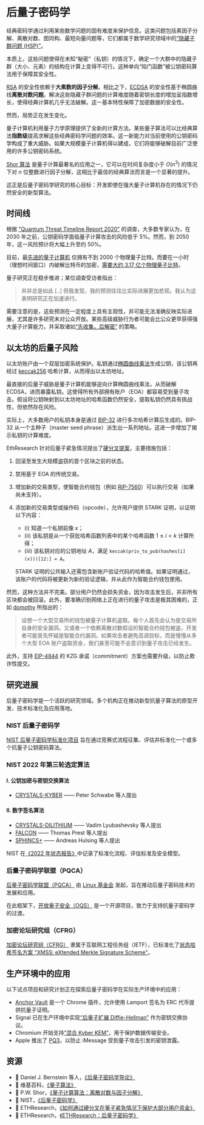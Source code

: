 # 后量子密码学

经典密码学通过利用某些数学问题的固有难度来保护信息。这类问题包括素因子分解、离散对数、图同构、最短向量问题等，它们都属于数学研究领域中的[“隐藏子群问题 (HSP)”](https://en.wikipedia.org/wiki/Hidden_subgroup_problem)。

本质上，这些问题使得在未知“秘密”（私钥）的情况下，确定一个大群中的隐藏子群（大小、元素）的结构在计算上变得不可行。这种单向“陷门函数”被公钥密码算法用于保障其安全性。

[RSA](https://en.wikipedia.org/wiki/RSA_(cryptosystem)) 的安全性依赖于**大素数的因子分解**。相比之下，[ECDSA](/wiki/Cryptography/ecdsa.md) 的安全性基于椭圆曲线**离散对数问题**。解决这些隐藏子群问题的计算难度随着密钥长度的增加呈指数增长，使得经典计算机几乎无法破解。这一基本特性保障了加密数据的安全性。

然而，局势正在发生变化。

量子计算机利用量子力学原理提供了全新的计算方法。某些量子算法可以比经典算法**指数级**提高求解这些经典密码学问题的效率。这一新能力对当前使用的公钥密码学构成了重大威胁。如果大规模量子计算机得以建成，它们将能够破解目前广泛使用的许多公钥密码系统。

[Shor 算法](https://ieeexplore.ieee.org/document/365700) 是量子计算最著名的应用之一，它可以在时间复杂度小于 $O(n^3)$ 的情况下对 $n$ 位整数进行因子分解，这相比于最佳的经典算法而言是一个显著的提升。

这正是后量子密码学研究的核心目标：开发即使在强大量子计算机存在的情况下仍然安全的新型算法。

## 时间线

根据 ["Quantum Threat Timeline Report 2020"](https://globalriskinstitute.org/publication/quantum-threat-timeline-report-2020/) 的调查，大多数专家认为，在 2030 年之前，公钥密码学面临量子计算攻击的风险低于 5%。然而，到 2050 年，这一风险预计将大幅上升至约 50%。

目前，最[先进的量子计算机](https://en.wikipedia.org/wiki/List_of_quantum_processors) 仅拥有不到 2000 个物理量子比特。而要在一小时（理想时间窗口）内破解比特币的加密，[需要大约 3.17 亿个物理量子比特](https://pubs.aip.org/avs/aqs/article/4/1/013801/2835275/The-impact-of-hardware-specifications-on-reaching)。

量子研究正在稳步推进；某位调查受访者指出：

> 并非总是如此 [..] 但我发现，我的预测往往比实际进展更加悲观。我认为这表明研究正在加速进行。

需要注意的是，这些预测在一定程度上具有主观性，并可能无法准确反映实际进展，尤其是许多研究未对公众开放。某些高级威胁行为者可能会比公众更早获得强大量子计算能力，并采取诸如[“先收集，后解密”](https://en.wikipedia.org/wiki/Harvest_now%2C_decrypt_later) 的策略。

## 以太坊的后量子风险

以太坊账户由一个双层加密系统保护。私钥通过[椭圆曲线乘法](/wiki/Cryptography/ecdsa.md)生成公钥，该公钥再经过 [keccak256](/wiki/Cryptography/keccak256.md) 哈希计算，从而得出以太坊地址。

最直接的后量子威胁是量子计算机能够逆向计算椭圆曲线乘法，从而破解 ECDSA，进而暴露私钥。这使得所有外部拥有账户（EOA）都容易受到量子攻击。假设将公钥映射到以太坊地址的哈希函数仍然安全，提取私钥仍然具有挑战性，但依然存在风险。

实际上，大多数用户的私钥本身是通过 [BIP-32](https://github.com/bitcoin/bips/blob/b3701faef2bdb98a0d7ace4eedbeefa2da4c89ed/bip-0032.mediawiki) 进行多次哈希计算后生成的。BIP-32 从一个主种子（master seed phrase）派生出一系列地址。这进一步增加了揭示私钥的计算难度。

EthResearch 针对后量子紧急情况提出了[硬分叉提案](https://ethresear.ch/t/how-to-hard-fork-to-save-most-users-funds-in-a-quantum-emergency/18901)，主要措施包括：

1. 回滚至发生大规模盗窃的首个区块之前的状态。
2. 禁用基于 EOA 的传统交易。
3. 增加新的交易类型，使智能合约钱包（例如 [RIP-7560](https://ethereum-magicians.org/t/rip-7560-native-account-abstraction/16664)）可以执行交易（如果尚未支持）。
4. 添加新的交易类型或操作码（opcode），允许用户提供 STARK 证明，以证明以下内容：
   - (i) 知道一个私钥前像 $x$；
   - (ii) 该私钥是从一个获批哈希函数列表中的某个哈希函数 $1 \leq i < k$ 计算所得；
   - (iii) 该私钥对应的公钥地址 $A$，满足 `keccak(priv_to_pub(hashes[i](x)))[12:] = A`。
   
   STARK 证明的公共输入还需包含新账户验证代码的哈希值。如果证明通过，该账户的代码将被更新为新的验证逻辑，并从此作为智能合约钱包使用。

然而，这种方法并不完美。部分用户仍然会损失资金，因为攻击发生后，并非所有区块都会被回滚。此外，要准确识别网络上正在进行的量子攻击是极其困难的，正如 [domothy](https://ethresear.ch/t/how-to-hard-fork-to-save-most-users-funds-in-a-quantum-emergency/18901/14) 所指出的：

> 设想一个大型交易所的钱包被量子计算机盗取。每个人首先会认为是交易所自身的安全漏洞。又或者一个依赖离散对数假设的智能合约钱包被盗，开发者可能首先怀疑是智能合约漏洞。如果攻击者避免高调目标，而是慢慢从多个大型 EOA 账户盗取资金，我们甚至可能不会意识到量子攻击已经发生。

此外，支持 [EIP-4844](/wiki/research/scaling/core-changes/eip-4844.md) 的 KZG 承诺（commitment）方案也需要升级，以防止欺诈性提交。

## 研究进展

后量子密码学是一个活跃的研究领域。多个机构正在推动新型抗量子算法的原型开发、技术标准化及应用落地。

### NIST 后量子密码学

[NIST 后量子密码学标准化项目](https://csrc.nist.gov/projects/post-quantum-cryptography) 旨在通过竞赛式流程征集、评估并标准化一个或多个抗量子公钥密码算法。

### NIST 2022 年第三轮选定算法

#### I. 公钥加密与密钥交换算法

- [CRYSTALS-KYBER](https://pq-crystals.org/) —— Peter Schwabe 等人提出

#### II. 数字签名算法

- [CRYSTALS-DILITHIUM](https://pq-crystals.org/) —— Vadim Lyubashevsky 等人提出
- [FALCON](https://falcon-sign.info/) —— Thomas Prest 等人提出
- [SPHINCS+](https://falcon-sign.info/) —— Andreas Hulsing 等人提出

NIST 在[《2022 年状态报告》](https://tsapps.nist.gov/publication/get_pdf.cfm?pub_id=934458)中记录了标准化流程、评估标准及安全模型。

### 后量子密码学联盟（PQCA）

[后量子密码学联盟（PQCA）](https://pqca.org/) 由 [Linux 基金会](https://www.linuxfoundation.org/press/announcing-the-post-quantum-cryptography-alliance-pqca) 发起，旨在推动后量子密码技术的发展和应用。

在此框架下，[开放量子安全（OQS）](https://openquantumsafe.org/) 是一个开源项目，致力于支持抗量子密码学的过渡。

### 加密论坛研究组（CFRG）

[加密论坛研究组（CFRG）](https://datatracker.ietf.org/rg/cfrg/about/) 隶属于互联网工程任务组（IETF），已标准化了[状态哈希签名方案 "XMSS: eXtended Merkle Signature Scheme"](https://datatracker.ietf.org/doc/rfc8391/)。

## 生产环境中的应用

以下试点项目和研究计划正在探索后量子密码学在实际生产环境中的应用：

- [Anchor Vault](https://chromewebstore.google.com/detail/omifklijimcjhfiojhodcnfihkljeali) 是一个 Chrome 插件，允许使用 Lamport 签名为 ERC 代币提供抗量子证明。
- Signal 已在生产环境中实现[“后量子扩展 Diffie-Hellman”](https://signal.org/docs/specifications/pqxdh/#introduction) 作为密钥交换协议。
- Chromium 开始支持[“混合 Kyber KEM”](https://blog.chromium.org/2023/08/protecting-chrome-traffic-with-hybrid.html)，用于保护数据传输安全。
- Apple 推出了 [PQ3](https://security.apple.com/blog/imessage-pq3/)，以防止 iMessage 受到量子攻击引发的密钥泄露。

## 资源

- 📝 Daniel J. Bernstein 等人，[《后量子密码学导论》](https://pqcrypto.org/www.springer.com/cda/content/document/cda_downloaddocument/9783540887010-c1.pdf)
- 📝 维基百科，[《量子算法》](https://en.wikipedia.org/wiki/Quantum_algorithm)
- 📝 P.W. Shor，[《量子计算算法：离散对数与因子分解》](https://ieeexplore.ieee.org/document/365700)
- 📝 NIST，[《后量子密码学》](https://csrc.nist.gov/projects/post-quantum-cryptography)
- 📝 ETHResearch，[《如何通过硬分叉在量子紧急情况下保护大部分用户资金》](https://ethresear.ch/t/how-to-hard-fork-to-save-most-users-funds-in-a-quantum-emergency/18901)
- 📝 ETHResearch，[《ETHResearch：后量子密码学》](https://ethresear.ch/tag/post-quantum)
